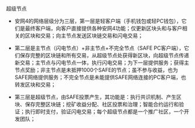 超级节点
- 安网4的网络层级分为三层，第一层是轻客户端（手机钱包或轻PC钱包），它们是最终客户端，向客户直接提供各种安网4功能；仅更新区块头和与客户相关的区块和交易；向主节点发送区块链交易和闪电交易；

- 第二层是主节点（闪电节点）+非主节点+不完全节点（SAFE PC客户端），它们保存完整的区块链和所有交易，从超级节点处获得新区块，向超级节点传递新交易；主节点与闪电节点一体，执行闪电交易；为下一层提供服务；获得主节点奖励；非主节点是未抵押1000个SAFE的节点；虽不参与收益，也为SAFE网络提供服务；不完全节点是未能提供SAFE网络连接的PC客户端，也转发区块和交易；

- 第三层是超级节点，由SAFE投票产生，其功能是：执行共识机制、产生区块、保存完整区块链；挖矿收益分配、社区投票和治理；智能合约运行和验证；执行即时支付，验证闪电交易；每个超级节点都是一个推广社区，一个开发团队；
